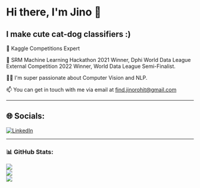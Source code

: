 # Hi there, I'm Jino 👋

## I make cute cat-dog classifiers :)

🚀 Kaggle Competitions Expert

🎉 SRM Machine Learning Hackathon 2021 Winner, Dphi World Data League External Competition 2022 Winner, World Data League Semi-Finalist.

👨‍💻 I'm super passionate about Computer Vision and NLP.

📫 You can get in touch with me via email at find.jinorohit@gmail.com


---

## 🌐 Socials:
[![LinkedIn](https://img.shields.io/badge/LinkedIn-%230077B5.svg?logo=linkedin&logoColor=white)](https://www.linkedin.com/in/jino-rohit-6032541b5/)


---

### 📊 GitHub Stats:
![](https://github-readme-stats.vercel.app/api?username=JINO-ROHIT&theme=dark&hide_border=false&include_all_commits=false&count_private=false)<br/>
![](https://github-readme-streak-stats.herokuapp.com/?user=JINO-ROHIT&theme=dark&hide_border=false)<br/>
![](https://github-readme-stats.vercel.app/api/top-langs/?username=JINO-ROHIT&theme=dark&hide_border=false&include_all_commits=false&count_private=false&layout=compact)
